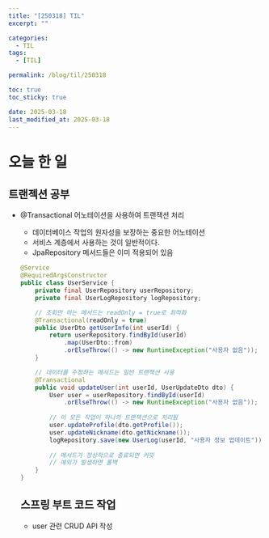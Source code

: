 ```yaml
---
title: "[250318] TIL"
excerpt: ""

categories:
  - TIL
tags:
  - [TIL]

permalink: /blog/til/250318

toc: true
toc_sticky: true

date: 2025-03-18
last_modified_at: 2025-03-18
---
```



# 오늘 한 일

## 트랜젝션 공부

- @Transactional 어노테이션을 사용하여 트랜잭션 처리
    - 데이터베이스 작업의 원자성을 보장하는 중요한 어노테이션
    - 서비스 계층에서 사용하는 것이 일반적이다.
    - JpaRepository 메서드들은 이미 적용되어 있음
    
    ```java
    @Service
    @RequiredArgsConstructor
    public class UserService {
        private final UserRepository userRepository;
        private final UserLogRepository logRepository;
    
        // 조회만 하는 메서드는 readOnly = true로 최적화
        @Transactional(readOnly = true)
        public UserDto getUserInfo(int userId) {
            return userRepository.findById(userId)
                .map(UserDto::from)
                .orElseThrow(() -> new RuntimeException("사용자 없음"));
        }
    
        // 데이터를 수정하는 메서드는 일반 트랜잭션 사용
        @Transactional
        public void updateUser(int userId, UserUpdateDto dto) {
            User user = userRepository.findById(userId)
                .orElseThrow(() -> new RuntimeException("사용자 없음"));
                
            // 이 모든 작업이 하나의 트랜잭션으로 처리됨
            user.updateProfile(dto.getProfile());
            user.updateNickname(dto.getNickname());
            logRepository.save(new UserLog(userId, "사용자 정보 업데이트"));
            
            // 메서드가 정상적으로 종료되면 커밋
            // 예외가 발생하면 롤백
        }
    }
    ```

    ## 스프링 부트 코드 작업
    - user 관련 CRUD API 작성